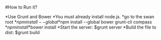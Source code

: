 
#How to Run it?

*Use Grunt and Bower
*You must already install node.js.
*go to the swan root
*$npm install --global
*$npm install --global  bower grunt-cli compass
*$npm install
*$bower install
*Start the server: $grunt server
*Build the file to dist: $grunt build
